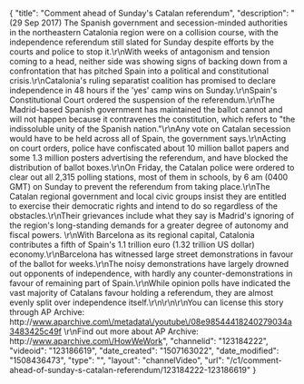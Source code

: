{
    "title": "Comment ahead of Sunday's Catalan referendum",
    "description": "(29 Sep 2017) The Spanish government and secession-minded authorities in the northeastern Catalonia region were on a collision course, with the independence referendum still slated for Sunday despite efforts by the courts and police to stop it.\r\nWith weeks of antagonism and tension coming to a head, neither side was showing signs of backing down from a confrontation that has pitched Spain into a political and constitutional crisis.\r\nCatalonia's ruling separatist coalition has promised to declare independence in 48 hours if the 'yes' camp wins on Sunday.\r\nSpain's Constitutional Court ordered the suspension of the referendum.\r\nThe Madrid-based Spanish government has maintained the ballot cannot and will not happen because it contravenes the constitution, which refers to \"the indissoluble unity of the Spanish nation.\"\r\nAny vote on Catalan secession would have to be held across all of Spain, the government says.\r\nActing on court orders, police have confiscated about 10 million ballot papers and some 1.3 million posters advertising the referendum, and have blocked the distribution of ballot boxes.\r\nOn Friday, the Catalan police were ordered to clear out all 2,315 polling stations, most of them in schools, by 6 am (0400 GMT) on Sunday to prevent the referendum from taking place.\r\nThe Catalan regional government and local civic groups insist they are entitled to exercise their democratic rights and intend to do so regardless of the obstacles.\r\nTheir grievances include what they say is Madrid's ignoring of the region's long-standing demands for a greater degree of autonomy and fiscal powers. \r\nWith Barcelona as its regional capital, Catalonia contributes a fifth of Spain's 1.1 trillion euro (1.32 trillion US dollar) economy.\r\nBarcelona has witnessed large street demonstrations in favour of the ballot for weeks.\r\nThe noisy demonstrations have largely drowned out opponents of independence, with hardly any counter-demonstrations in favour of remaining part of Spain.\r\nWhile opinion polls have indicated the vast majority of Catalans favour holding a referendum, they are almost evenly split over independence itself.\r\n\r\n\r\nYou can license this story through AP Archive: http:\/\/www.aparchive.com\/metadata\/youtube\/08e98544418240279034a3483425c49f \r\nFind out more about AP Archive: http:\/\/www.aparchive.com\/HowWeWork",
    "channelid": "123184222",
    "videoid": "123186619",
    "date_created": "1507163022",
    "date_modified": "1508436473",
    "type": "",
    "layout": "channelVideo",
    "url": "\/c1\/comment-ahead-of-sunday-s-catalan-referendum\/123184222-123186619"
}
